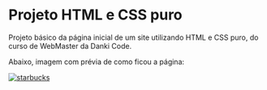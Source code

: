 # Projeto HTML e CSS puro

Projeto básico da página inicial de um site utilizando HTML e CSS puro, do curso de WebMaster da Danki Code.

Abaixo, imagem com prévia de como ficou a página:

[![starbucks](https://i.imgur.com/e6kZLml.jpg?1 "starbucks")](https://i.imgur.com/e6kZLml.jpg?1 "starbucks")